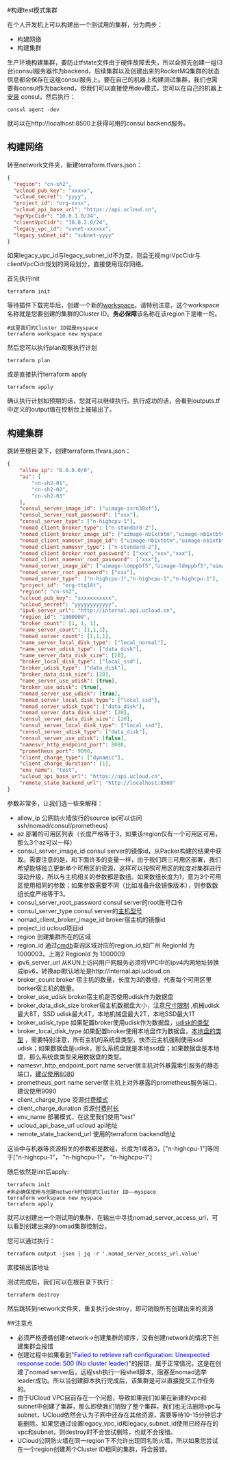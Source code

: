 #构建test模式集群

在个人开发机上可以构建出一个测试用的集群，分为两步：
* 构建网络
* 构建集群

生产环境构建集群，要防止tfstate文件由于硬件故障丢失，所以会预先创建一组(3台)consul服务器作为backend，后续集群以及创建出来的RocketMQ集群的状态信息都会保存在这组consul服务上。要在自己的机器上构建测试集群，我们也需要有consul作为backend，但我们可以直接使用dev模式，您可以在自己的机器上[安装](https://learn.hashicorp.com/consul/getting-started/install) consul，然后执行：
```shell script
consul agent -dev
```

就可以在http://localhost:8500上获得可用的consul backend服务。

## 构建网络

转至network文件夹，新建terraform.tfvars.json：
```json
{
  "region": "cn-sh2",
  "ucloud_pub_key": "xxxxx",
  "ucloud_secret": "yyyy",
  "project_id": "org-xxxx",
  "ucloud_api_base_url": "https://api.ucloud.cn",
  "mgrVpcCidr": "10.0.1.0/24",
  "clientVpcCidr": "10.0.2.0/24",
  "legacy_vpc_id": "uvnet-xxxxxx",
  "legacy_subnet_id": "subnet-yyyy"
}
```

如果legacy_vpc_id与legacy_subnet_id不为空，则会无视mgrVpcCidr与clientVpcCidr规划的网段划分，直接使用现存网络。

首先执行init
```shell script
terraform init
```

等待插件下载完毕后，创建一个新的[workspace](https://www.terraform.io/docs/commands/workspace/index.html)。请特别注意，这个workspace名称就是您要创建的集群的Cluster ID。<strong>务必保障</strong>该名称在该region下是唯一的。

```shell script
#这里我们的Cluster ID就是myspace
terraform workspace new myspace
```

然后您可以执行plan观察执行计划
```shell script
terraform plan
```

或是直接执行terraform apply
```shell script
terraform apply
```

确认执行计划如预期的话，您就可以继续执行。执行成功的话，会看到outputs.tf中定义的output值在控制台上被输出了。

## 构建集群

跳转至根目录下，创建terraform.tfvars.json：
```json
{
    "allow_ip": "0.0.0.0/0",
    "az": [
        "cn-sh2-01",
        "cn-sh2-02",
        "cn-sh2-03"
    ],
    "consul_server_image_id": ["uimage-isrn30xf"],
    "consul_server_root_password": ["xxx"],
    "consul_server_type": ["n-highcpu-1"],
    "nomad_client_broker_type": ["n-standard-2"],
    "nomad_client_broker_image_id": ["uimage-nb1xtbtm","uimage-nb1xtbtm","uimage-nb1xtbtm"],
    "nomad_client_namesvr_image_id": ["uimage-nb1xtbtm","uimage-nb1xtbtm","uimage-nb1xtbtm"],
    "nomad_client_namesvr_type": ["n-standard-2"],
    "nomad_client_broker_root_password": ["xxx","xxx","xxx"],
    "nomad_client_namesvr_root_password": ["xxx"],
    "nomad_server_image_id": ["uimage-ldmppbf5","uimage-ldmppbf5","uimage-ldmppbf5"],
    "nomad_server_root_password": ["xxx"],
    "nomad_server_type": ["n-highcpu-1","n-highcpu-1","n-highcpu-1"],
    "project_id": "org-ttq14t",
    "region": "cn-sh2",
    "ucloud_pub_key": "xxxxxxxxxxx",
    "ucloud_secret": "yyyyyyyyyyyy",
    "ipv6_server_url": "http://internal.api.ucloud.cn",
    "region_id": "1000009",
    "broker_count": [1, 1, 1],
    "name_server_count": [1,1,1],
    "nomad_server_count": [1,1,1],
    "name_server_local_disk_type": ["local_normal"],
    "name_server_udisk_type": ["data_disk"],
    "name_server_data_disk_size": [20],
    "broker_local_disk_type": ["local_ssd"],
    "broker_udisk_type": ["data_disk"],
    "broker_data_disk_size": [20],
    "name_server_use_udisk": [true],
    "broker_use_udisk": [true],
    "nomad_server_use_udisk": [true],
    "nomad_server_local_disk_type": ["local_ssd"],
    "nomad_server_udisk_type": ["data_disk"],
    "nomad_server_data_disk_size": [20],
    "consul_server_data_disk_size": [20],
    "consul_server_local_disk_type": ["local_ssd"],
    "consul_server_udisk_type": ["data_disk"],
    "consul_server_use_udisk": [false],
    "namesvr_http_endpoint_port": 8080,
    "prometheus_port": 9090,
    "client_charge_type": ["dynamic"],
    "client_charge_duration": [1],
    "env_name": "test",
    "ucloud_api_base_url": "https://api.ucloud.cn",
    "remote_state_backend_url": "http://localhost:8500"
}
```

参数非常多，让我们选一些来解释：
* allow_ip 公网防火墙放行的source ip(可以访问ssh/nomad/consul/prometheus)
* az 部署的可用区列表（长度严格等于3，如果该region仅有一个可用区可用，那么3个az可以一样）
* consul_server_image_id consul server的镜像id，从Packer构建的结果中获取。需要注意的是，和下面许多的变量一样，由于我们跨三可用区部署，我们希望能够独立更新单个可用区的资源，这样可以按照可用区的粒度对集群进行滚动升级，所以与主机相关的参数都是数组。如果数组长度为1，意为3个可用区使用相同的参数；如果参数需要不同（比如准备升级镜像版本），则参数数组长度严格等于3。
* consul_server_root_password consul server的root账号口令
* consul_server_type consul server的[主机型号](https://www.terraform.io/docs/providers/ucloud/appendix/instance_type.html)
* nomad_client_broker_image_id broker宿主机的镜像id
* project_id ucloud项目id
* region 创建集群所在的区域
* region_id 通过[cmdb](https://cmdb-web.ucloudadmin.com/category/Location)查询区域对应的region_id,如广州 RegionId 为 1000003，上海2 RegionId 为 1000009
* ipv6_server_url 从KUN上访问用户网服务必须将VPC中的ipv4内网地址转换成ipv6，转换api默认地址是http://internal.api.ucloud.cn
* broker_count broker 宿主机的数量，长度为3的数组，代表每个可用区里borker宿主机的数量。
* broker_use_udisk broker宿主机是否使用udisk作为数据盘
* broker_data_disk_size broker宿主机数据盘大小，注意[尺寸限制](https://www.terraform.io/docs/providers/ucloud/r/instance.html#data_disk_size) ,机械udisk最大8T，SSD udisk最大4T，本地机械盘最大2T，本地SSD最大1T
* broker_udisk_type 如果配置broker使用udisk作为数据盘，[udisk的类型](https://www.terraform.io/docs/providers/ucloud/r/disk.html#disk_type)
* broker_local_disk_type 如果配置broker使用本地盘作为数据盘，[本地盘的类型](https://www.terraform.io/docs/providers/ucloud/r/instance.html#data_disk_type) ，需要特别注意，所有主机的系统盘类型，快杰云主机强制使用ssd udisk；如果数据盘是udisk，那么系统盘就是本地ssd盘；如果数据盘是本地盘，那么系统盘类型采用数据盘的类型。
* namesvr_http_endpoint_port name server宿主机对外暴露索引服务的静态端口，[建议使用8080](https://rocketmq.apache.org/docs/best-practice-namesvr/)
* prometheus_port name server宿主机上对外暴露的prometheus服务端口，建议使用9090
* client_charge_type 资源[付费模式](https://www.terraform.io/docs/providers/ucloud/r/instance.html#charge_type)
* client_charge_duration 资源[付费时长](https://www.terraform.io/docs/providers/ucloud/r/instance.html#duration)
* env_name 部署模式，在这里我们使用"test"
* ucloud_api_base_url ucloud api地址
* remote_state_backend_url 使用的terraform backend地址

这当中与机器等资源相关的参数都是数组，长度为1或者3，["n-highcpu-1"]等同于["n-highcpu-1"， "n-highcpu-1"， "n-highcpu-1"]

随后依然是init后apply:
```shell script
terraform init
#务必确保使用与创建network时相同的Cluster ID——myspace
terraform workspace new myspace
terraform apply
```

就可以创建出一个测试用的集群，在输出中寻找nomad_server_access_url，可以看到创建出来的nomad集群控制台。

您可以通过执行：
```shell script
terraform output -json | jq -r '.nomad_server_access_url.value'
```
直接输出该地址

测试完成后，我们可以在根目录下执行：
```shell script
terraform destroy
```

然后跳转到network文件夹，重复执行destroy，即可销毁所有创建出来的资源

##注意点

* 必须严格遵循创建network->创建集群的顺序，没有创建network的情况下创建集群会报错
* 创建过程中如果看到"<span style="color:blue">Failed to retrieve raft configuration: Unexpected response code: 500 (No cluster leader)</span>"的报错，属于正常情况，这是在创建了nomad server后，远程ssh执行一段shell脚本，阻塞至nomad选举leader成功。所以当创建脚本执行完成后，该集群是可以直接提交工作任务的。
* 由于UCloud VPC目前存在一个问题，导致如果我们如果在新建的vpc和subnet中创建了集群，那么即使我们销毁了整个集群，我们也无法删除vpc与subnet，UCloud依然会认为子网中还存在其他资源，需要等待10-15分钟后才能删除。如果您通过设置legacy_vpc_id和legacy_subnet_id使用已经存在的vpc和subnet，则destroy时不会尝试删除，也就不会报错。
* UCloud公网防火墙在同一region下不允许出现同名防火墙，所以如果您尝试在一个region创建两个Cluster ID相同的集群，将会报错。
